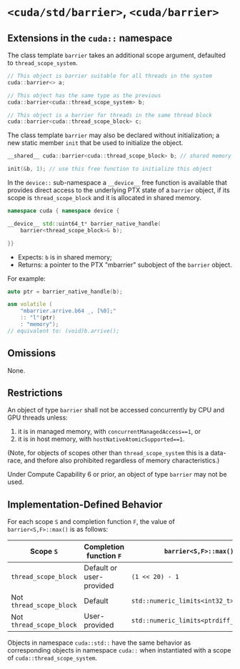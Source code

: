 # `<cuda/std/barrier>`, `<cuda/barrier>`

## Extensions in the `cuda::` namespace

The class template `barrier` takes an additional scope argument, defaulted to `thread_scope_system`.

```c++
// This object is barrier suitable for all threads in the system
cuda::barrier<> a; 

// This object has the same type as the previous
cuda::barrier<cuda::thread_scope_system> b; 

// This object is a barrier for threads in the same thread block
cuda::barrier<cuda::thread_scope_block> c; 
```

The class template `barrier` may also be declared without initialization; a new static member `init` that be used to initialize the object.

```c++
__shared__ cuda::barrier<cuda::thread_scope_block> b; // shared memory does not allow initialization

init(&b, 1); // use this free function to initialize this object
```

In the `device::` sub-namespace a `__device__` free function is available that provides direct access to the underlying PTX state of a `barrier` object, if its scope is `thread_scope_block` and it is allocated in shared memory.

```c++
namespace cuda { namespace device {

__device__ std::uint64_t* barrier_native_handle(
    barrier<thread_scope_block>& b);

}}
```
* Expects: `b` is in shared memory;
* Returns: a pointer to the PTX "mbarrier" subobject of the `barrier` object.

For example:

```c++
auto ptr = barrier_native_handle(b);

asm volatile (
    "mbarrier.arrive.b64 _, [%0];"
    :: "l"(ptr)
    : "memory"); 
// equivalent to: (void)b.arrive();
```

## Omissions

None.

## Restrictions

An object of type `barrier` shall not be accessed concurrently by CPU and GPU threads unless:
  1. it is in managed memory, with `concurrentManagedAccess==1`, or
  2. it is in host memory, with `hostNativeAtomicSupported==1`.

(Note, for objects of scopes other than `thread_scope_system` this is a data-race, and thefore also prohibited regardless of memory characteristics.)

Under Compute Capability 6 or prior, an object of type `barrier` may not be used.

## Implementation-Defined Behavior

For each scope `S` and completion function `F`, the value of `barrier<S,F>::max()` is as follows:

|Scope `S`|Completion function `F`|`barrier<S,F>::max()`|
|-|-|-|
|`thread_scope_block`|Default or user-provided|`(1 << 20) - 1`|
|Not `thread_scope_block`|Default|`std::numeric_limits<int32_t>::max()`|
|Not `thread_scope_block`|User-provided|`std::numeric_limits<ptrdiff_t>::max()`|

Objects in namespace `cuda::std::` have the same behavior as corresponding objects in namespace `cuda::` when instantiated with a scope of `cuda::thread_scope_system`.
